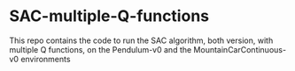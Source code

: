 # SAC-multiple-Q-functions
This repo contains the code to run the SAC algorithm, both version, with multiple Q functions, on the Pendulum-v0 and the MountainCarContinuous-v0 environments
